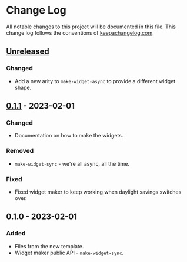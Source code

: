 # Change Log
All notable changes to this project will be documented in this file. This change log follows the conventions of [keepachangelog.com](http://keepachangelog.com/).

## [Unreleased]
### Changed
- Add a new arity to `make-widget-async` to provide a different widget shape.

## [0.1.1] - 2023-02-01
### Changed
- Documentation on how to make the widgets.

### Removed
- `make-widget-sync` - we're all async, all the time.

### Fixed
- Fixed widget maker to keep working when daylight savings switches over.

## 0.1.0 - 2023-02-01
### Added
- Files from the new template.
- Widget maker public API - `make-widget-sync`.

[Unreleased]: https://sourcehost.site/your-name/code-kata-clojure/compare/0.1.1...HEAD
[0.1.1]: https://sourcehost.site/your-name/code-kata-clojure/compare/0.1.0...0.1.1
